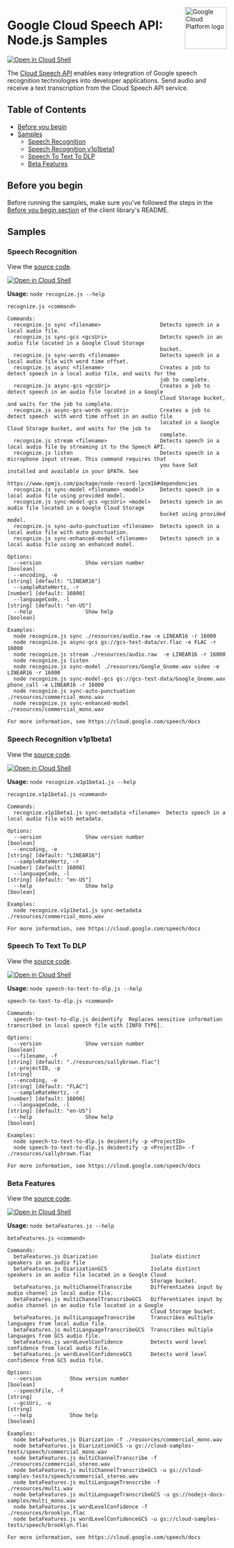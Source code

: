 [//]: # "This README.md file is auto-generated, all changes to this file will be lost."
[//]: # "To regenerate it, use `npm run generate-scaffolding`."
<img src="https://avatars2.githubusercontent.com/u/2810941?v=3&s=96" alt="Google Cloud Platform logo" title="Google Cloud Platform" align="right" height="96" width="96"/>

# Google Cloud Speech API: Node.js Samples

[![Open in Cloud Shell][shell_img]][shell_link]

The [Cloud Speech API](https://cloud.google.com/speech/docs) enables easy integration of Google speech recognition technologies into developer applications. Send audio and receive a text transcription from the Cloud Speech API service.

## Table of Contents

* [Before you begin](#before-you-begin)
* [Samples](#samples)
  * [Speech Recognition](#speech-recognition)
  * [Speech Recognition v1p1beta1](#speech-recognition-v1p1beta1)
  * [Speech To Text To DLP](#speech-to-text-to-dlp)
  * [Beta Features](#beta-features)

## Before you begin

Before running the samples, make sure you've followed the steps in the
[Before you begin section](../README.md#before-you-begin) of the client
library's README.

## Samples

### Speech Recognition

View the [source code][recognize_0_code].

[![Open in Cloud Shell][shell_img]](https://console.cloud.google.com/cloudshell/open?git_repo=https://github.com/googleapis/nodejs-speech&page=editor&open_in_editor=samples/recognize.js,samples/README.md)

__Usage:__ `node recognize.js --help`

```
recognize.js <command>

Commands:
  recognize.js sync <filename>                   Detects speech in a local audio file.
  recognize.js sync-gcs <gcsUri>                 Detects speech in an audio file located in a Google Cloud Storage
                                                 bucket.
  recognize.js sync-words <filename>             Detects speech in a local audio file with word time offset.
  recognize.js async <filename>                  Creates a job to detect speech in a local audio file, and waits for the
                                                 job to complete.
  recognize.js async-gcs <gcsUri>                Creates a job to detect speech in an audio file located in a Google
                                                 Cloud Storage bucket, and waits for the job to complete.
  recognize.js async-gcs-words <gcsUri>          Creates a job to detect speech  with word time offset in an audio file
                                                 located in a Google Cloud Storage bucket, and waits for the job to
                                                 complete.
  recognize.js stream <filename>                 Detects speech in a local audio file by streaming it to the Speech API.
  recognize.js listen                            Detects speech in a microphone input stream. This command requires that
                                                 you have SoX installed and available in your $PATH. See
                                                 https://www.npmjs.com/package/node-record-lpcm16#dependencies
  recognize.js sync-model <filename> <model>     Detects speech in a local audio file using provided model.
  recognize.js sync-model-gcs <gcsUri> <model>   Detects speech in an audio file located in a Google Cloud Storage
                                                 bucket using provided model.
  recognize.js sync-auto-punctuation <filename>  Detects speech in a local audio file with auto punctuation.
  recognize.js sync-enhanced-model <filename>    Detects speech in a local audio file using an enhanced model.

Options:
  --version              Show version number                                                                   [boolean]
  --encoding, -e                                                                          [string] [default: "LINEAR16"]
  --sampleRateHertz, -r                                                                        [number] [default: 16000]
  --languageCode, -l                                                                         [string] [default: "en-US"]
  --help                 Show help                                                                             [boolean]

Examples:
  node recognize.js sync ./resources/audio.raw -e LINEAR16 -r 16000
  node recognize.js async-gcs gs://gcs-test-data/vr.flac -e FLAC -r 16000
  node recognize.js stream ./resources/audio.raw  -e LINEAR16 -r 16000
  node recognize.js listen
  node recognize.js sync-model ./resources/Google_Gnome.wav video -e LINEAR16 -r 16000
  node recognize.js sync-model-gcs gs://gcs-test-data/Google_Gnome.wav phone_call -e LINEAR16 -r 16000
  node recognize.js sync-auto-punctuation ./resources/commercial_mono.wav
  node recognize.js sync-enhanced-model ./resources/commercial_mono.wav

For more information, see https://cloud.google.com/speech/docs
```

[recognize_0_docs]: https://cloud.google.com/speech/docs
[recognize_0_code]: recognize.js

### Speech Recognition v1p1beta1

View the [source code][recognize.v1p1beta1_1_code].

[![Open in Cloud Shell][shell_img]](https://console.cloud.google.com/cloudshell/open?git_repo=https://github.com/googleapis/nodejs-speech&page=editor&open_in_editor=samples/recognize.v1p1beta1.js,samples/README.md)

__Usage:__ `node recognize.v1p1beta1.js --help`

```
recognize.v1p1beta1.js <command>

Commands:
  recognize.v1p1beta1.js sync-metadata <filename>  Detects speech in a local audio file with metadata.

Options:
  --version              Show version number                                                                   [boolean]
  --encoding, -e                                                                          [string] [default: "LINEAR16"]
  --sampleRateHertz, -r                                                                        [number] [default: 16000]
  --languageCode, -l                                                                         [string] [default: "en-US"]
  --help                 Show help                                                                             [boolean]

Examples:
  node recognize.v1p1beta1.js sync-metadata ./resources/commercial_mono.wav

For more information, see https://cloud.google.com/speech/docs
```

[recognize.v1p1beta1_1_docs]: https://cloud.google.com/speech/docs
[recognize.v1p1beta1_1_code]: recognize.v1p1beta1.js

### Speech To Text To DLP

View the [source code][speech-to-text-to-dlp_2_code].

[![Open in Cloud Shell][shell_img]](https://console.cloud.google.com/cloudshell/open?git_repo=https://github.com/googleapis/nodejs-speech&page=editor&open_in_editor=samples/speech-to-text-to-dlp.js,samples/README.md)

__Usage:__ `node speech-to-text-to-dlp.js --help`

```
speech-to-text-to-dlp.js <command>

Commands:
  speech-to-text-to-dlp.js deidentify  Replaces sensitive information transcribed in local speech file with [INFO TYPE].

Options:
  --version              Show version number                                                                   [boolean]
  --filename, -f                                                       [string] [default: "./resources/sallybrown.flac"]
  --projectID, -p                                                                                               [string]
  --encoding, -e                                                                              [string] [default: "FLAC"]
  --sampleRateHertz, -r                                                                        [number] [default: 16000]
  --languageCode, -l                                                                         [string] [default: "en-US"]
  --help                 Show help                                                                             [boolean]

Examples:
  node speech-to-text-to-dlp.js deidentify -p <ProjectID>
  node speech-to-text-to-dlp.js deidentify -p <ProjectID> -f ./resources/sallybrown.flac

For more information, see https://cloud.google.com/speech/docs
```

[speech-to-text-to-dlp_2_docs]: https://cloud.google.com/speech/docs
[speech-to-text-to-dlp_2_code]: speech-to-text-to-dlp.js

### Beta Features

View the [source code][betaFeatures_3_code].

[![Open in Cloud Shell][shell_img]](https://console.cloud.google.com/cloudshell/open?git_repo=https://github.com/googleapis/nodejs-speech&page=editor&open_in_editor=samples/betaFeatures.js,samples/README.md)

__Usage:__ `node betaFeatures.js --help`

```
betaFeatures.js <command>

Commands:
  betaFeatures.js Diarization                 Isolate distinct speakers in an audio file
  betaFeatures.js DiarizationGCS              Isolate distinct speakers in an audio file located in a Google Cloud
                                              Storage bucket.
  betaFeatures.js multiChannelTranscribe      Differentiates input by audio channel in local audio file.
  betaFeatures.js multiChannelTranscribeGCS   Differentiates input by audio channel in an audio file located in a Google
                                              Cloud Storage bucket.
  betaFeatures.js multiLanguageTranscribe     Transcribes multiple languages from local audio file.
  betaFeatures.js multiLanguageTranscribeGCS  Transcribes multiple languages from GCS audio file.
  betaFeatures.js wordLevelConfidence         Detects word level confidence from local audio file.
  betaFeatures.js wordLevelConfidenceGCS      Detects word level confidence from GCS audio file.

Options:
  --version         Show version number                                                                        [boolean]
  --speechFile, -f                                                                                              [string]
  --gcsUri, -u                                                                                                  [string]
  --help            Show help                                                                                  [boolean]

Examples:
  node betaFeatures.js Diarization -f ./resources/commercial_mono.wav
  node betaFeatures.js DiarizationGCS -u gs://cloud-samples-tests/speech/commercial_mono.wav
  node betaFeatures.js multiChannelTranscribe -f ./resources/commercial_stereo.wav
  node betaFeatures.js multiChannelTranscribeGCS -u gs://cloud-samples-tests/speech/commercial_stereo.wav
  node betaFeatures.js multiLanguageTranscribe -f ./resources/multi.wav
  node betaFeatures.js multiLanguageTranscribeGCS -u gs://nodejs-docs-samples/multi_mono.wav
  node betaFeatures.js wordLevelConfidence -f ./resources/brooklyn.flac
  node betaFeatures.js wordLevelConfidenceGCS -u gs://cloud-samples-tests/speech/brooklyn.flac

For more information, see https://cloud.google.com/speech/docs
```

[betaFeatures_3_docs]: https://cloud.google.com/speech/docs
[betaFeatures_3_code]: betaFeatures.js

[shell_img]: https://gstatic.com/cloudssh/images/open-btn.png
[shell_link]: https://console.cloud.google.com/cloudshell/open?git_repo=https://github.com/googleapis/nodejs-speech&page=editor&open_in_editor=samples/README.md
